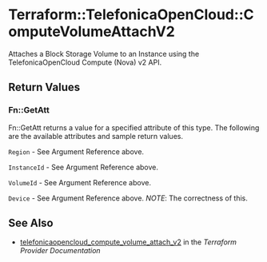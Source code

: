 # Terraform::TelefonicaOpenCloud::ComputeVolumeAttachV2

Attaches a Block Storage Volume to an Instance using the TelefonicaOpenCloud
Compute (Nova) v2 API.

## Return Values

### Fn::GetAtt

Fn::GetAtt returns a value for a specified attribute of this type. The following are the available attributes and sample return values.

`Region` - See Argument Reference above.

`InstanceId` - See Argument Reference above.

`VolumeId` - See Argument Reference above.

`Device` - See Argument Reference above. _NOTE_: The correctness of this.

## See Also

* [telefonicaopencloud_compute_volume_attach_v2](https://www.terraform.io/docs/providers/telefonicaopencloud/r/compute_volume_attach_v2.html) in the _Terraform Provider Documentation_